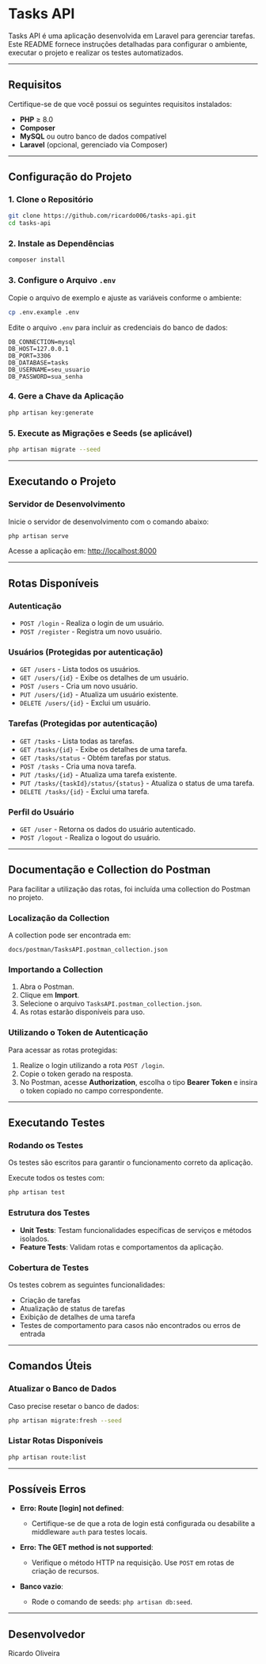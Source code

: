 # Tasks API

Tasks API é uma aplicação desenvolvida em Laravel para gerenciar tarefas. Este README fornece instruções detalhadas para configurar o ambiente, executar o projeto e realizar os testes automatizados.

---

## Requisitos

Certifique-se de que você possui os seguintes requisitos instalados:

- **PHP** ≥ 8.0
- **Composer**
- **MySQL** ou outro banco de dados compatível
- **Laravel** (opcional, gerenciado via Composer)

---

## Configuração do Projeto

### 1. Clone o Repositório
```bash
git clone https://github.com/ricardo006/tasks-api.git
cd tasks-api
```

### 2. Instale as Dependências
```bash
composer install
```

### 3. Configure o Arquivo `.env`
Copie o arquivo de exemplo e ajuste as variáveis conforme o ambiente:
```bash
cp .env.example .env
```

Edite o arquivo `.env` para incluir as credenciais do banco de dados:
```
DB_CONNECTION=mysql
DB_HOST=127.0.0.1
DB_PORT=3306
DB_DATABASE=tasks
DB_USERNAME=seu_usuario
DB_PASSWORD=sua_senha
```

### 4. Gere a Chave da Aplicação
```bash
php artisan key:generate
```

### 5. Execute as Migrações e Seeds (se aplicável)
```bash
php artisan migrate --seed
```

---

## Executando o Projeto

### Servidor de Desenvolvimento
Inicie o servidor de desenvolvimento com o comando abaixo:
```bash
php artisan serve
```

Acesse a aplicação em: [http://localhost:8000](http://localhost:8000)

---
## Rotas Disponíveis

### Autenticação
- `POST /login` - Realiza o login de um usuário.
- `POST /register` - Registra um novo usuário.

### Usuários (Protegidas por autenticação)
- `GET /users` - Lista todos os usuários.
- `GET /users/{id}` - Exibe os detalhes de um usuário.
- `POST /users` - Cria um novo usuário.
- `PUT /users/{id}` - Atualiza um usuário existente.
- `DELETE /users/{id}` - Exclui um usuário.

### Tarefas (Protegidas por autenticação)
- `GET /tasks` - Lista todas as tarefas.
- `GET /tasks/{id}` - Exibe os detalhes de uma tarefa.
- `GET /tasks/status` - Obtém tarefas por status.
- `POST /tasks` - Cria uma nova tarefa.
- `PUT /tasks/{id}` - Atualiza uma tarefa existente.
- `PUT /tasks/{taskId}/status/{status}` - Atualiza o status de uma tarefa.
- `DELETE /tasks/{id}` - Exclui uma tarefa.

### Perfil do Usuário
- `GET /user` - Retorna os dados do usuário autenticado.
- `POST /logout` - Realiza o logout do usuário.

---

## Documentação e Collection do Postman

Para facilitar a utilização das rotas, foi incluída uma collection do Postman no projeto.

### Localização da Collection
A collection pode ser encontrada em:

`docs/postman/TasksAPI.postman_collection.json`

### Importando a Collection

1. Abra o Postman.
2. Clique em **Import**.
3. Selecione o arquivo `TasksAPI.postman_collection.json`.
4. As rotas estarão disponíveis para uso.

### Utilizando o Token de Autenticação
Para acessar as rotas protegidas:
1. Realize o login utilizando a rota `POST /login`.
2. Copie o token gerado na resposta.
3. No Postman, acesse **Authorization**, escolha o tipo **Bearer Token** e insira o token copiado no campo correspondente.

---

## Executando Testes

### Rodando os Testes
Os testes são escritos para garantir o funcionamento correto da aplicação.

Execute todos os testes com:
```bash
php artisan test
```

### Estrutura dos Testes
- **Unit Tests**: Testam funcionalidades específicas de serviços e métodos isolados.
- **Feature Tests**: Validam rotas e comportamentos da aplicação.

### Cobertura de Testes
Os testes cobrem as seguintes funcionalidades:
- Criação de tarefas
- Atualização de status de tarefas
- Exibição de detalhes de uma tarefa
- Testes de comportamento para casos não encontrados ou erros de entrada

---

## Comandos Úteis

### Atualizar o Banco de Dados
Caso precise resetar o banco de dados:
```bash
php artisan migrate:fresh --seed
```

### Listar Rotas Disponíveis
```bash
php artisan route:list
```

---

## Possíveis Erros
- **Erro: Route [login] not defined**:
  - Certifique-se de que a rota de login está configurada ou desabilite a middleware `auth` para testes locais.

- **Erro: The GET method is not supported**:
  - Verifique o método HTTP na requisição. Use `POST` em rotas de criação de recursos.

- **Banco vazio**:
  - Rode o comando de seeds: `php artisan db:seed`.

---

## Desenvolvedor

Ricardo Oliveira 
